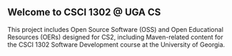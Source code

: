 ## Welcome to CSCI 1302 @ UGA CS

This project includes Open Source Software (OSS) and Open Educational Resources
(OERs) designed for CS2, including Maven-related content for the CSCI 1302
Software Development course at the University of Georgia.
